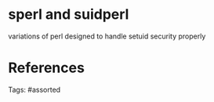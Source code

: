 # sperl and suidperl
variations of perl designed to handle setuid security properly

# References

Tags:
    #assorted
